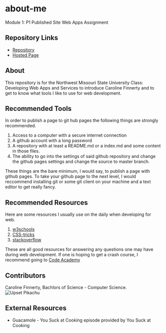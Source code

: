 # about-me
Module 1: P1 Published Site Web Apps Assignment

## Repository Links
- [Repository](https://github.com/s529428/about-me)
- [Hosted Page](https://s529428.github.io/about-me/)

## About
This repository is for the Northwest Missouri State University Class: Developing Web Apps and Services to introduce Caroline Finnerty and to get to know what tools I like to use for web development. 

## Recommended Tools

In order to publish a page to git hub pages the following things are strongly recommended.
1. Access to a computer with a secure internet connection 
1. A github account with a long password
1. A repository with at least a README.md or a index.md and some content in those files.
1. The ability to go into the settings of said github repository and change the github pages settings and change the source to master branch. 

These things are the bare minimum, I would say, to publish a page with github pages. To take your github page to the next level, I would reccommend installing git or some git client on your machine and a text editor to get really fancy.

## Recommended Resources

Here are some resources I usually use on the daily when developing for web.
1. [w3schools](https://www.w3schools.com/)
1. [CSS-tricks](https://css-tricks.com/)
1. [stackoverflow](https://stackoverflow.com/)

These are all good resources for answering any questions one may have during web development. If one is hoping to get a crash course, I recommend going to [Code Academy](https://www.codecademy.com/learn/learn-html)

## Contributors

Caroline Finnerty, Bachlors of Science - Computer Science. 
![Upset Pikachu](IMG_7576.JPG)

## External Resources
- Guacamole - You Suck at Cooking episode provided by You Suck at Cooking